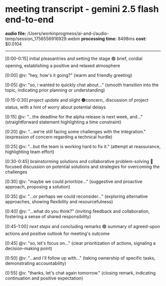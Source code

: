 # meeting transcript - gemini 2.5 flash end-to-end

**audio file:** /Users/workinprogmess/ai-and-i/audio-temp/session_1756556916929.webm
**processing time:** 8498ms
**cost:** $0.0104

---

[0:00-0:15] initial pleasantries and setting the stage 🟢
brief, cordial opening, establishing a positive and relaxed atmosphere

[0:00] @v: "hey, how's it going?"
(warm and friendly greeting)

[0:05] @v: "so, i wanted to quickly chat about..."
(smooth transition into the topic, indicating prior planning or understanding)


[0:15-0:30]  _project update_ and slight 🟠concern_
discussion of project status, with a hint of worry about potential delays

[0:15] @v: "...the deadline for the alpha release is next week, and..."
(straightforward statement highlighting a time constraint)

[0:20] @v: "...we're still facing some challenges with the integration."
(expression of concern regarding a technical hurdle)

[0:25] @v:  "...but the team is working hard to fix it."
(attempt at reassurance, highlighting team effort)


[0:30-0:45] brainstorming solutions and collaborative problem-solving 🔵
focused discussion on potential solutions and strategies for overcoming the challenges

[0:30] @v: "maybe we could prioritize..."
(suggestive and proactive approach, proposing a solution)

[0:35] @v: "...or perhaps we could reconsider..."
(exploring alternative approaches, showing flexibility and resourcefulness)

[0:40] @v: "...what do you think?"
(inviting feedback and collaboration, fostering a sense of shared responsibility)


[0:45-1:00]  _next steps_ and concluding remarks 🟢
summary of agreed-upon actions and positive outlook for meeting's outcome

[0:45] @v: "so, let's focus on..."
(clear prioritization of actions, signaling a decision-making point)

[0:50] @v: "...and i'll follow up with..."
(taking ownership of specific tasks, demonstrating accountability)

[0:55] @v: "thanks, let's chat again tomorrow."
(closing remark, indicating continuation and positive expectation)